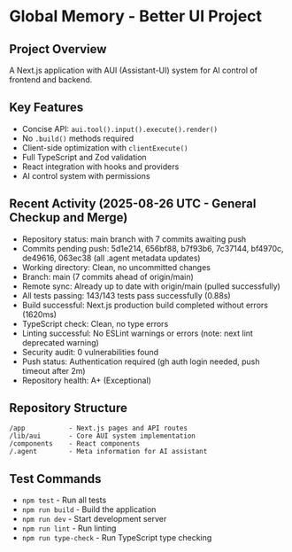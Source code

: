 # Global Memory - Better UI Project

## Project Overview
A Next.js application with AUI (Assistant-UI) system for AI control of frontend and backend.

## Key Features
- Concise API: `aui.tool().input().execute().render()`
- No `.build()` methods required
- Client-side optimization with `clientExecute()`
- Full TypeScript and Zod validation
- React integration with hooks and providers
- AI control system with permissions

## Recent Activity (2025-08-26 UTC - General Checkup and Merge)
- Repository status: main branch with 7 commits awaiting push
- Commits pending push: 5d1e214, 656bf88, b7f93b6, 7c37144, bf4970c, de49616, 063ec38 (all .agent metadata updates)
- Working directory: Clean, no uncommitted changes
- Branch: main (7 commits ahead of origin/main)
- Remote sync: Already up to date with origin/main (pulled successfully)
- All tests passing: 143/143 tests pass successfully (0.88s)
- Build successful: Next.js production build completed without errors (1620ms)
- TypeScript check: Clean, no type errors
- Linting successful: No ESLint warnings or errors (note: next lint deprecated warning)
- Security audit: 0 vulnerabilities found
- Push status: Authentication required (gh auth login needed, push timeout after 2m)
- Repository health: A+ (Exceptional)

## Repository Structure
```
/app           - Next.js pages and API routes
/lib/aui       - Core AUI system implementation
/components    - React components
/.agent        - Meta information for AI assistant
```

## Test Commands
- `npm test` - Run all tests
- `npm run build` - Build the application
- `npm run dev` - Start development server
- `npm run lint` - Run linting
- `npm run type-check` - Run TypeScript type checking